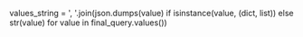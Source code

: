 values_string = ', '.join(json.dumps(value) if isinstance(value, (dict, list)) else str(value) for value in final_query.values())
